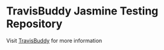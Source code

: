# TravisBuddy Jasmine Testing Repository

Visit [TravisBuddy](https://github.com/bluzi/travis-buddy) for more information
 
